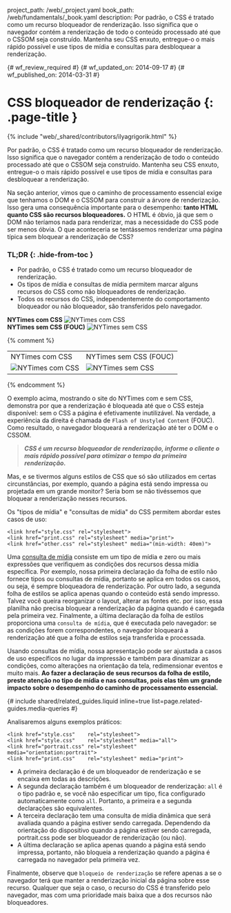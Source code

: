 project_path: /web/_project.yaml
book_path: /web/fundamentals/_book.yaml
description: Por padrão, o CSS é tratado como um recurso bloqueador de renderização. Isso significa que o navegador contém a renderização de todo o conteúdo processado até que o CSSOM seja construído. Mantenha seu CSS enxuto, entregue-o o mais rápido possível e use tipos de mídia e consultas para desbloquear a renderização.

{# wf_review_required #}
{# wf_updated_on: 2014-09-17 #}
{# wf_published_on: 2014-03-31 #}

# CSS bloqueador de renderização {: .page-title }

{% include "web/_shared/contributors/ilyagrigorik.html" %}



Por padrão, o CSS é tratado como um recurso bloqueador de renderização. Isso significa que o navegador contém a renderização de todo o conteúdo processado até que o CSSOM seja construído. Mantenha seu CSS enxuto, entregue-o o mais rápido possível e use tipos de mídia e consultas para desbloquear a renderização.

Na seção anterior, vimos que o caminho de processamento essencial exige que tenhamos o DOM e o CSSOM para construir a árvore de renderização. Isso gera uma consequência importante para o desempenho: **tanto HTML quanto CSS são recursos bloqueadores.** O HTML é óbvio, já que sem o DOM não teríamos nada para renderizar, mas a necessidade do CSS pode ser menos óbvia. O que aconteceria se tentássemos renderizar uma página típica sem bloquear a renderização de CSS?

### TL;DR {: .hide-from-toc }
- Por padrão, o CSS é tratado como um recurso bloqueador de renderização.
- Os tipos de mídia e consultas de mídia permitem marcar alguns recursos do CSS como não bloqueadores de renderização.
- Todos os recursos do CSS, independentemente do comportamento bloqueador ou não bloqueador, são transferidos pelo navegador.


<div class="mdl-grid">
  <div class="mdl-cell mdl-cell--6--col">
    <b>NYTimes com CSS</b>
    <img class="center" src="images/nytimes-css-device.png" alt="NYTimes com CSS">

  </div>

  <div class="mdl-cell mdl-cell--6--col">
    <b>NYTimes sem CSS (FOUC)</b>
    <img src="images/nytimes-nocss-device.png" alt="NYTimes sem CSS">

  </div>
</div>

{% comment %}
<table>
<tr>
<td>NYTimes com CSS</td>
<td>NYTimes sem CSS (FOUC)</td>
</tr>
<tr>
<td><img src="images/nytimes-css-device.png" alt="NYTimes com CSS" class="center"></td>
<td><img src="images/nytimes-nocss-device.png" alt="NYTimes sem CSS" class="center"></td>
</tr>
</table>
{% endcomment %}

O exemplo acima, mostrando o site do NYTimes com e sem CSS, demonstra por que a renderização é bloqueada até que o CSS esteja disponível: sem o CSS a página é efetivamente inutilizável. Na verdade, a experiência da direita é chamada de `Flash of Unstyled Content` (FOUC). Como resultado, o navegador bloqueará a renderização até ter o DOM e o CSSOM.

> **_CSS é um recurso bloqueador de renderização, informe o cliente o mais rápido possível para otimizar o tempo da primeira renderização._**

Mas, e se tivermos alguns estilos de CSS que só são utilizados em certas circunstâncias, por exemplo, quando a página está sendo impressa ou projetada em um grande monitor? Seria bom se não tivéssemos que bloquear a renderização nesses recursos.

Os "tipos de mídia" e "consultas de mídia" do CSS permitem abordar estes casos de uso:


    <link href="style.css" rel="stylesheet">
    <link href="print.css" rel="stylesheet" media="print">
    <link href="other.css" rel="stylesheet" media="(min-width: 40em)">
    

Uma [consulta de mídia](/web/fundamentals/design-and-ui/responsive/#use-media-queries) consiste em um tipo de mídia e zero ou mais expressões que verifiquem as condições dos recursos dessa mídia específica. Por exemplo, nossa primeira declaração da folha de estilo não fornece tipos ou consultas de mídia, portanto se aplica em todos os casos, ou seja, é sempre bloqueadora de renderização. Por outro lado, a segunda folha de estilos se aplica apenas quando o conteúdo está sendo impresso. Talvez você queira reorganizar o layout, alterar as fontes etc. por isso, essa planilha não precisa bloquear a renderização da página quando é carregada pela primeira vez. Finalmente, a última declaração da folha de estilos proporciona uma `consulta de mídia`, que é executada pelo navegador: se as condições forem correspondentes, o navegador bloqueará a renderização até que a folha de estilos seja transferida e processada.

Usando consultas de mídia, nossa apresentação pode ser ajustada a casos de uso específicos no lugar da impressão e também para dinamizar as condições, como alterações na orientação da tela, redimensionar eventos e muito mais. **Ao fazer a declaração de seus recursos da folha de estilo, preste atenção no tipo de mídia e nas consultas, pois elas têm um grande impacto sobre o desempenho do caminho de processamento essencial.**

{# include shared/related_guides.liquid inline=true list=page.related-guides.media-queries #}

Analisaremos alguns exemplos práticos:


    <link href="style.css"    rel="stylesheet">
    <link href="style.css"    rel="stylesheet" media="all">
    <link href="portrait.css" rel="stylesheet" media="orientation:portrait">
    <link href="print.css"    rel="stylesheet" media="print">
    

* A primeira declaração é de um bloqueador de renderização e se encaixa em todas as descrições.
* A segunda declaração também é um bloqueador de renderização: `all` é o tipo padrão e, se você não especificar um tipo, fica configurado automaticamente como `all`. Portanto, a primeira e a segunda declarações são equivalentes.
* A terceira declaração tem uma consulta de mídia dinâmica que será avaliada quando a página estiver sendo carregada. Dependendo da orientação do dispositivo quando a página estiver sendo carregada, portrait.css pode ser bloqueador de renderização (ou não).
* A última declaração se aplica apenas quando a página está sendo impressa, portanto, não bloqueia a renderização quando a página é carregada no navegador pela primeira vez.

Finalmente, observe que `bloqueio de renderização` se refere apenas a se o navegador terá que manter a renderização inicial da página sobre esse recurso. Qualquer que seja o caso, o recurso do CSS é transferido pelo navegador, mas com uma prioridade mais baixa que a dos recursos não bloqueadores.



